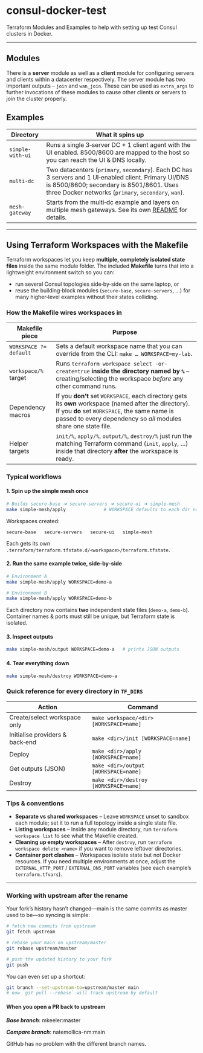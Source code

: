 # consul-docker-test

Terraform Modules and Examples to help with setting up test Consul clusters in Docker.

---

## Modules

There is a **server** module as well as a **client** module for configuring servers and clients within a datacenter respectively. The server module has two important outputs – `join` and `wan_join`. These can be used as `extra_args` to further invocations of these modules to cause other clients or servers to join the cluster properly.

## Examples

| Directory        | What it spins up                                                                                                                                                                                          |
|------------------|-----------------------------------------------------------------------------------------------------------------------------------------------------------------------------------------------------------|
| `simple-with-ui` | Runs a single 3‑server DC + 1 client agent with the UI enabled. 8500/8600 are mapped to the host so you can reach the UI & DNS locally.                                                                   |
| `multi-dc`       | Two datacenters (`primary`, `secondary`). Each DC has 3 servers and 1 UI‑enabled client. Primary UI/DNS is 8500/8600; secondary is 8501/8601. Uses three Docker networks (`primary`, `secondary`, `wan`). |
| `mesh-gateway`   | Starts from the multi‑dc example and layers on multiple mesh gateways. See its own [README](mesh-gateways/README.md) for details.                                                                         |

---

## Using Terraform Workspaces with the Makefile

Terraform workspaces let you keep **multiple, completely isolated state files** inside the same module folder. The included **Makefile** turns that into a lightweight environment switch so you can:

* run several Consul topologies side‑by‑side on the same laptop, or
* reuse the building‑block modules (`secure-base`, `secure-servers`, …) for many higher‑level examples without their states colliding.

### How the Makefile wires workspaces in

| Makefile piece         | Purpose                                                                                                                                                                                                                    |
|------------------------|----------------------------------------------------------------------------------------------------------------------------------------------------------------------------------------------------------------------------|
| `WORKSPACE ?= default` | Sets a default workspace name that you can override from the CLI: `make … WORKSPACE=my‑lab`.                                                                                                                               |
| `workspace/%` target   | Runs `terraform workspace select -or-create=true` **inside the directory named by `%`** – creating/selecting the workspace *before* any other command runs.                                                                |
| Dependency macros      | If you **don’t** set `WORKSPACE`, each directory gets its **own** workspace (named after the directory). If you **do** set `WORKSPACE`, the same name is passed to every dependency so *all* modules share one state file. |
| Helper targets         | `init/%`, `apply/%`, `output/%`, `destroy/%` just run the matching Terraform command (`init`, `apply`, …) inside that directory **after** the workspace is ready.                                                          |

### Typical workflows

#### 1. Spin up the simple mesh once

```bash
# Builds secure‑base ➜ secure‑servers ➜ secure‑ui ➜ simple‑mesh
make simple-mesh/apply              # WORKSPACE defaults to each dir name
```

Workspaces created:

```
secure-base   secure-servers   secure-ui   simple-mesh
```

Each gets its own `.terraform/terraform.tfstate.d/<workspace>/terraform.tfstate`.

#### 2. Run the same example twice, side‑by‑side

```bash
# Environment A
make simple-mesh/apply WORKSPACE=demo-a

# Environment B
make simple-mesh/apply WORKSPACE=demo-b
```

Each directory now contains **two** independent state files (`demo-a`, `demo-b`). Container names & ports must still be unique, but Terraform state is isolated.

#### 3. Inspect outputs

```bash
make simple-mesh/output WORKSPACE=demo-a   # prints JSON outputs
```

#### 4. Tear everything down

```bash
make simple-mesh/destroy WORKSPACE=demo-a
```

### Quick reference for every directory in `TF_DIRS`

| Action                          | Command                                 |
|---------------------------------|-----------------------------------------|
| Create/select workspace only    | `make workspace/<dir> [WORKSPACE=name]` |
| Initialise providers & back‑end | `make <dir>/init [WORKSPACE=name]`      |
| Deploy                          | `make <dir>/apply [WORKSPACE=name]`     |
| Get outputs (JSON)              | `make <dir>/output [WORKSPACE=name]`    |
| Destroy                         | `make <dir>/destroy [WORKSPACE=name]`   |

### Tips & conventions

* **Separate vs shared workspaces** – Leave `WORKSPACE` unset to sandbox each module; set it to run a full topology inside a single state file.
* **Listing workspaces** – Inside any module directory, run `terraform workspace list` to see what the Makefile created.
* **Cleaning up empty workspaces** – After `destroy`, run `terraform workspace delete <name>` if you want to remove leftover directories.
* **Container port clashes** – Workspaces isolate state but not Docker resources. If you need multiple environments at once, adjust the `EXTERNAL_HTTP_PORT` / `EXTERNAL_DNS_PORT` variables (see each example’s `terraform.tfvars`).

---

### Working with upstream after the rename

Your fork’s history hasn’t changed—main is the same commits as master used to be—so syncing is simple:

```bash
# fetch new commits from upstream
git fetch upstream

# rebase your main on upstream/master
git rebase upstream/master

# push the updated history to your fork
git push
```

You can even set up a shortcut:

```bash
git branch --set-upstream-to=upstream/master main
# now `git pull --rebase` will track upstream by default
```

#### When you open a PR back to upstream

**_Base branch_**: mkeeler:master

**_Compare branch_**: natemollica-nm:main

GitHub has no problem with the different branch names.